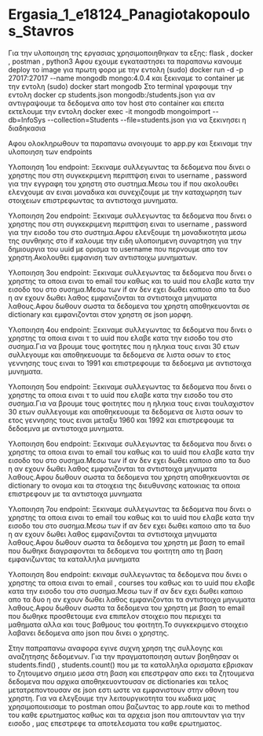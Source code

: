 # Ergasia_1_e18124_Panagiotakopoulos_Stavros

Για την υλοποιηση της εργασιας χρησιμοποιηθηκαν τα εξης: flask , docker , postman , python3
Αφου εχουμε εγκαταστησει τα παραπανω κανουμε deploy τo image για πρωτη φορα με την εντολη (sudo) docker run -d -p 27017:27017 --name mongodb mongo:4.0.4 και ξεκιναμε το container με την εντολη (sudo) docker start mongodb
Στο terminal γραφουμε την εντολη docker cp students.json mongodb:/students.json για αν αντιγραψουμε τα δεδομενα απο τον host στο container και επειτα εκτελουμε την εντολη docker exec -it mongodb mongoimport --db=InfoSys --collection=Students --file=students.json για να ξεκινησει η διαδηκασια

Αφου ολοκληρωθουν τα παραπανω ανοιγουμε το app.py και ξεκιναμε την υλοποιηση των endpoints

Υλοποιηση 1ου endpoint:
Ξεκιναμε συλλεγωντας τα δεδομενα που δινει ο χρηστης που στη συγκεκριμενη περιπτψση ειναι το username , password για την εγγραφη του χρηστη στο συστημα.Μεσω του if που ακολουθει ελενχουμε αν ειναι μοναδικα και συνεχιζουμε με την καταχωρηση των στοιχειων επιστρεφωντας τα αντιστοιχα μυνηματα.

Υλοποιηση 2ου endpoint:
Ξεκιναμε συλλεγωντας τα δεδομενα που δινει ο χρηστης που στη συγκεκριμενη περιπτψση ειναι το username , password για την εισοδο του στο συστημα.Αφου ελενξουμε τη μοναδικοτητα μεσω της συνθηκης στο if καλουμε την ειδη υλοποιημενη συναρτηση για την δημιουργια του uuid με ορισμα το username που περνουμε απο τον χρηστη.Ακολουθει εμφανιση των αντιστοιχω μυνηματων.

Υλοποιηση 3ου endpoint:
Ξεκιναμε συλλεγωντας τα δεδομενα που δινει ο χρηστης τα οποια ειναι το email του καθως και το uuid που ελαβε κατα την εισοδο του στο συσημα.Μεσω των if αν δεν εχει δωθει καποιο απο τα δυο η αν εχουν δωθει λαθος εμφανιζονται τα σντιστοιχα μηνυματα λαθους.Αφου δωθουν σωστα τα δεδομενα του χρηστη αποθηκευονται σε dictionary και εμφανιζονται στον χρηστη σε json  μορφη.

Υλοποιηση 4ου endpoint:
Ξεκιναμε συλλεγωντας τα δεδομενα που δινει ο χρηστης τα οποια ειναι τ το uuid που ελαβε κατα την εισοδο του στο συσημα.Για να βρουμε τους φοιτητες που η ηληκια τους ειναι 30 ετων συλλεγουμε και αποθηκευουμε τα δεδομενα σε λιστα οσων το ετος γεννησης τους ειναι το 1991 και επιστρεφουμε τα δεδοεμνα με αντιστοιχα μυνηματα.

Υλοποιηση 5ου endpoint:
Ξεκιναμε συλλεγωντας τα δεδομενα που δινει ο χρηστης τα οποια ειναι τ το uuid που ελαβε κατα την εισοδο του στο συσημα.Για να βρουμε τους φοιτητες που η ηληκια τους ειναι τουλαχιστον 30 ετων συλλεγουμε και αποθηκευουμε τα δεδομενα σε λιστα οσων το ετος γεννησης τους ειναι μεταξυ 1960 και 1992 και επιστρεφουμε τα δεδοεμνα με αντιστοιχα μυνηματα.

Υλοποιηση 6ου endpoint:
Ξεκιναμε συλλεγωντας τα δεδομενα που δινει ο χρηστης τα οποια ειναι το email του καθως και το uuid που ελαβε κατα την εισοδο του στο συσημα.Μεσω των if αν δεν εχει δωθει καποιο απο τα δυο η αν εχουν δωθει λαθος εμφανιζονται τα σντιστοιχα μηνυματα λαθους.Αφου δωθουν σωστα τα δεδομενα του χρηστη αποθηκευονται σε dictionary το ονομα και τα στοιχεια της διευθυνσης κατοικιας τα οποια επιστρεφουν με τα αντιστοιχα μυνηματα 

Υλοποιηση 7ου endpoint:
Ξεκιναμε συλλεγωντας τα δεδομενα που δινει ο χρηστης τα οποια ειναι το email του καθως και το uuid που ελαβε κατα την εισοδο του στο συσημα.Μεσω των if αν δεν εχει δωθει καποιο απο τα δυο η αν εχουν δωθει λαθος εμφανιζονται τα σντιστοιχα μηνυματα λαθους.Αφου δωθουν σωστα τα δεδομενα του χρηστη με βαση το email που δωθηκε διαγραφονται τα δεδομενα του φοιτητη απο τη βαση εμφανιζωντας τα καταλληλα μυνηματα

Υλοποιηση 8ου endpoint:
εκιναμε συλλεγωντας τα δεδομενα που δινει ο χρηστης τα οποια ειναι το email , courses  του καθως και το uuid που ελαβε κατα την εισοδο του στο συσημα.Μεσω των if αν δεν εχει δωθει καποιο απο τα δυο η αν εχουν δωθει λαθος εμφανιζονται τα σντιστοιχα μηνυματα λαθους.Αφου δωθουν σωστα τα δεδομενα του χρηστη με βαση το email που δωθηκε προσθετουμε ενα επιπελον στοιχειο που περιεχει τα μαθηματα αλλα και τους βαθμους του φοιτητη.Το συγκεκριμενο στοιχειο λαβανει δεδομενα απο json που δινει ο χρηστης.

Στην παπραπανω αναφορα  εγινε συχνη χρηση της συλλογης και αναζητησης δεδομενων.
Για την πραγματοποιηση αυτων βοηθησαν οι students.find() , students.count() που με τα καταλληλα ορισματα εβρισκαν το ζητουμενο σημειο μεσα στη βαση και επεστρφαν απο εκει τα ζητουμενα δεδομενα που αρχικα αποθηκευοντουσαν σε dictionaries και τελος μετατρεποντουσαν σε json εστι ωστε να εμφανιστουν στην οθονη του χρηστη.
Για να ελεγξουμε την λειτουργικοτητα του κωδικα μας χρησιμοποιεισαμε το postman οπου βαζωντας το app.route και το method του καθε ερωτηματος καθως και τα αρχεια json που απιτουνταν για την εισοδο , μας επεστρεφε τα αποτελεσματα του καθε ερωτηματος.
